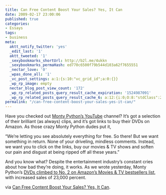 ```yaml
---
title: Can Free Content Boost Your Sales? Yes, It Can
date: 2009-02-17 23:00:06
published: true
categories:
- Essays
tags:
- business
meta:
  aktt_notify_twitter: 'yes'
  _edit_last: '1'
  aktt_tweeted: '1'
  _sexybookmarks_shortUrl: http://b2l.me/4ukkn
  _sexybookmarks_permaHash: ed770c6500f79b544d103a62f7655551
  _nectar_love: '0'
  _wpas_done_all: '1'
  _vc_post_settings: a:1:{s:10:"vc_grid_id";a:0:{}}
  _wp_rp_image: empty
  nectar_blog_post_view_count: '172'
  _wp_rp_related_posts_query_result_cache_expiration: '1524987091'
  _wp_rp_related_posts_query_result_cache_6: a:12:{i:0;O:8:"stdClass":2:{s:7:"post_id";s:4:"1347";s:5:"score";s:17:"38.50861109121816";}i:1;O:8:"stdClass":2:{s:7:"post_id";s:4:"1030";s:5:"score";s:18:"24.107347729953446";}i:2;O:8:"stdClass":2:{s:7:"post_id";s:4:"1133";s:5:"score";s:18:"22.235161011565292";}i:3;O:8:"stdClass":2:{s:7:"post_id";s:4:"6817";s:5:"score";s:18:"18.127025272958342";}i:4;O:8:"stdClass":2:{s:7:"post_id";s:4:"1797";s:5:"score";s:18:"14.868544193475435";}i:5;O:8:"stdClass":2:{s:7:"post_id";s:4:"1255";s:5:"score";s:18:"14.868544193475435";}i:6;O:8:"stdClass":2:{s:7:"post_id";s:4:"4406";s:5:"score";s:18:"13.732576118271934";}i:7;O:8:"stdClass":2:{s:7:"post_id";s:3:"291";s:5:"score";s:18:"13.732576118271934";}i:8;O:8:"stdClass":2:{s:7:"post_id";s:3:"700";s:5:"score";s:18:"12.921645902038849";}i:9;O:8:"stdClass":2:{s:7:"post_id";s:4:"4537";s:5:"score";s:18:"12.813511459520642";}i:10;O:8:"stdClass":2:{s:7:"post_id";s:4:"1778";s:5:"score";s:18:"12.671319616105697";}i:11;O:8:"stdClass":2:{s:7:"post_id";s:4:"1423";s:5:"score";s:18:"12.671319616105697";}}
permalink: "/can-free-content-boost-your-sales-yes-it-can/"
---
```

Have you checked out <a href="http://www.youtube.com/montypython" target="_blank" rel="nofollow">Monty Python’s YouTube</a> channel? It’s got a selection of their brilliant (as always) clips, and it’s got links to buy their DVDs on Amazon. As those crazy Monty Python dudes put it,

“We’re letting you see absolutely everything for free. So there! But we want something in return. None of your driveling, mindless comments. Instead, we want you to click on the links, buy our movies &amp; TV shows and soften our pain and disgust at being ripped off all these years.”

And you know what? Despite the entertainment industry’s constant cries about how bad they’re doing, it works. As we wrote yesterday, Monty Python’s <a href="http://mashable.com/2009/01/21/youtube-click-to-buy-overlay-ads/" rel="nofollow">DVDs climbed to No. 2 on Amazon’s Movies &amp; TV bestsellers list</a>, with increased sales of 23,000 percent.

via <a href="http://mashable.com/2009/01/22/youtube-boost-sales" rel="nofollow">Can Free Content Boost Your Sales? Yes, It Can</a>.
